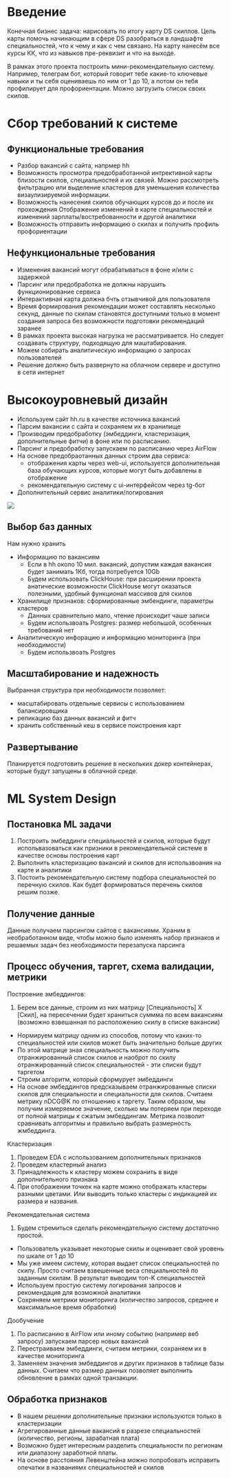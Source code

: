 # Введение

Конечная бизнес задача: нарисовать по итогу карту DS скиллов. Цель карты помочь начинающим в сфере DS разобраться в ландшафте специальностей, что к чему и как с чем связано. На карту нанесём все курсы КК, что из навыков пре-реквизит и что на выходе.

В рамках этого проекта построить мини-рекомендательную систему. Например, телеграм бот, который говорит тебе какие-то ключевые навыки и ты себя оцениваешь по ним от 1 до 10, а потом он тебя профилирует для профориентации. Можно загрузить список своих скилов.

# Сбор требований к системе

## Функциональные требования

- Разбор вакансий с сайта, напрмер hh
- Возможность просмотра предобработанной интрективной карты близости скилов, специальностей и их связей. Можно рассмотреть фильтрацию или выделение кластеров для уменьшения количества визаулизируемой информации.
- Возможность нанесения скилов обучающих курсов до и после их прохождения Отображение изменений в карте специальностей и изменений зарплаты/востребованности и другой аналитики
- Возможность отправить информацию о скилах и получить профиль профориентации

## Нефункциональные требования
- Изменения вакансий могут обрабатываться в фоне и/или с задержкой
- Парсинг или предобработка не должны нарушить функционирование сервиса
- Интерактивная карта должна бчть отзывчивой для пользователя
- Время формирования рекомендации может составлять несколько секунд, данные по скилам становятся доступными только в момент создания запроса без возможности подготовки рекомендаций заранее
- В рамках проекта высокая нагрузка не рассматривается. Но следует создавать структуру, подходящую для маштабирования.
- Можем собирать аналитическую информацию о запросах пользователей
- Решение должно быть развернуто на облачном сервере и доступно в сети интернет


# Высокоуровневый дизайн
- Используем сайт hh.ru в качестве источника вакансий
- Парсим вакансии с сайта и сохраняем их в хранилище
- Производим предобработку (эмбеддинги, кластеризация, дополнительные фитчи) в фоне или по расписанию. 
- Парсинг и предобработку запускаем по расписанию через AirFlow
- На основе предобраотанных данных строим два сервиса:
	- отображения карты через web-ui, используется дополнительная база обучающих курсов, которые могут быть добавлены в отображение
	- рекомендательную систему с ui-интерфейсом через tg-бот
- Дополнительный сервис аналитики/логирования

![](https://github.com/uberkinder/DS-landscape/raw/main/design/img/HLD_schema.png)

## Выбор баз данных

Нам нужно хранить

- Информацию по вакансиям
	- Если в hh около 10 мил. вакансий, допустим каждая вакансия будет занимать 1Кб, тогда потребуется 10Gb
	- Будем использовать ClickHouse: при расширении проекта анатические возможности ClickHouse могут оказаться полезными, удобный функционал массивов для скилов
- Хранилище признаков: сформированные эмбендинги, параметры кластеров
	- Данных сравнительно мало, чтение происходит чаше записи
	- Будем использвоать Postgres: размер небольшой, особенных требований нет
- Аналитическую инфорацию и информацию мониторинга (при необходимости)
	- Будем использвоать Postgres


## Масштабирование и надежность

Выбранная структура при необходимости позволяет:

- масштабировать отдельные сервисы с использованием балансировщика
- репикацию баз данных вакансий и фитч
- хранить собственный кеш в сервисе поистроения карт

## Развертывание

Планируется подготовить решение в нескольких докер контейнерах, которые будут запущены в облачной среде.


# ML System Design

## Постановка ML задачи

1. Построить эмбеддинги специальностей и скилов, которые будут испольвазоваться как призники в рекомендательной системе в качестве основы построения карт
2. Выполнить кластеризацию вакансий и скилов для использвоания на карте и аналитики
3. Постоить рекомендательную систему подбора специальностей по перечную скилов. Как будет формироваться перечень скилов решим позже. 

## Получение данные
Данные получаем парсингом сайтов с вакансиями. Храним в необработанном виде, чтобы можно было изменять набор признаков и решаемых задач без необходимости перезапуска парсинга

## Процесс обучения, таргет, схема валидации, метрики

Построение эмбеддингов:

1. Берем все данные, строим из них матрицу [Cпециальность] X [Скил], на пересечении будет храниться суммма по всем вакансиям (возможно взвешанная по расположению скилу в списке вакансии)
- Нормируем матрицу одним из способов, потому что каких-то специальностей или скилов может быть значительно больше других
- По этой матрице зная специальность можно получить отранжированный список скилов и наоброт по скилу отранжированный список специальностей - эти списки будут таргетом
- Строим алгоритм, который сформурует эмбеддинги
- На основе эмбеддингов предсказываем отранжированные списки скилов для специальности и специальности для скилов. Считаем метрику nDCG@K по отношению к таргету. Таким образом, мы получим измеряемое значение, сколько мы потеряем при переходе от полной матрицы к сжатым эмбеддингам. Метрика позволит сравнивать алгоритмы и правильно выбрать размерность жмбеддинга. 

Кластеризация

1. Проведем EDA c использованием дополнительных признаков
2. Проведем кластерный анализ
3. Принадлежность к кластеру можем сохранить в виде дополнительного признака
4. При отображении точкек на карте можно отображать кластеры разными цветами. Или выводить только кластеры с индикацией их размера и названия.

Рекомендательная система

1. Будем стремиться сделать рекомендательную систему достаточно простой.
- Пользователь указывает некоторые скилы и оценивает свой уровень по шкале от 1 до 10
- Мы уже имеем систему, которая выдает список специальностей по скилу. Просто считаем взвешенные веса специальностей по заданным скилам. В результат выводим топ-K специальностей
- Используем простую систему логирования запросов и рекомендация для возможной аналитики
- Сохряняем метрики мониторинга (количество запросов, среднее и максимальное время обработки)

Дообучение

1. По расписанию в AirFlow или иному событию (например веб запросу) запускаем парсер новых вакансий
2. Перестраиваем эмбеддинги, считаем метрики, сохраняем их в качестве мониторинга
3. Заменяем значения эмбеддингов и других признаков в таблице базы данных. Считаем что размер данных позволяет выполнить обновление в рамках одной транзакции.

## Обработка признаков

- В нашем решении дополнительные признаки используются только в кластеризации
- Агрегированные данные вакансий в разрезе специальностей (количество, регионы, зарабатная плата)
- Возможно будет интересным разделить специальности по регионам или диапазону заработной платы. 
- На основе расстояния Левенштейна можно попробовать исправить опечатки в названиямх специальностей и скилов





